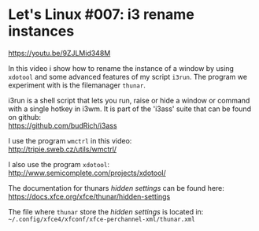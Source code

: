# Let's Linux #007: i3 rename instances

https://youtu.be/9ZJLMid348M

In this video i show how to rename the instance of a window by using `xdotool` and some advanced features of my script `i3run`. The program we experiment with is the filemanager `thunar`. 

i3run is a shell script that lets you run, raise or hide a window or command with a single hotkey in i3wm. It is part of the 'i3ass' suite that can be found on github:  
https://github.com/budRich/i3ass  

I use the program `wmctrl` in this video:  
http://tripie.sweb.cz/utils/wmctrl/

I also use the program `xdotool`:  
http://www.semicomplete.com/projects/xdotool/

The documentation for thunars *hidden settings* can be found here:  
https://docs.xfce.org/xfce/thunar/hidden-settings

The file where `thunar` store the *hidden settings* is located in:  
`~/.config/xfce4/xfconf/xfce-perchannel-xml/thunar.xml
`


